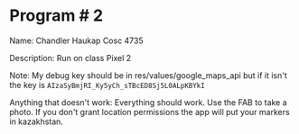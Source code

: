 # Program # 2
Name:  Chandler Haukap
Cosc 4735

Description:  Run on class Pixel 2

Note: My debug key should be in res/values/google_maps_api but if it isn't the key is `AIzaSyBmjRI_Ky5yCh_sTBcED8Sj5L0ALpKBYkI`

Anything that doesn't work: Everything should work. Use the FAB to take a photo. If you don't grant location permissions the app will put your markers in kazakhstan.
